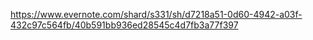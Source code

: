 https://www.evernote.com/shard/s331/sh/d7218a51-0d60-4942-a03f-432c97c564fb/40b591bb936ed28545c4d7fb3a77f397
